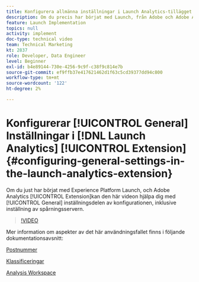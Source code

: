 ```yaml
---
title: Konfigurera allmänna inställningar i Launch Analytics-tillägget
description: Om du precis har börjat med Launch, från Adobe och Adobe Analytics kan den här videon hjälpa dig med den allmänna inställningsdelen av konfigurationen, inklusive att ställa in spårningsservern.
feature: Launch Implementation
topics: null
activity: implement
doc-type: technical video
team: Technical Marketing
kt: 2837
role: Developer, Data Engineer
level: Beginner
exl-id: b4e89144-730e-4256-9c9f-c38f9c814e7b
source-git-commit: ef9ffb37e417621462d1f63c5cd39377dd94c800
workflow-type: tm+mt
source-wordcount: '122'
ht-degree: 2%

---
```


# Konfigurerar [!UICONTROL General] Inställningar i [!DNL Launch Analytics] [!UICONTROL Extension] {#configuring-general-settings-in-the-launch-analytics-extension}

Om du just har börjat med Experience Platform Launch, och Adobe Analytics [!UICONTROL Extension]kan den här videon hjälpa dig med [!UICONTROL General] inställningsdelen av konfigurationen, inklusive inställning av spårningsservern.

>[!VIDEO](https://video.tv.adobe.com/v/27093/?quality=9)

Mer information om aspekter av det här användningsfallet finns i följande dokumentationsavsnitt:

[Postnummer](https://experienceleague.adobe.com/docs/analytics/components/dimensions/zip-code.html?lang=en)

[Klassificeringar](https://experienceleague.adobe.com/docs/analytics/components/classifications/c-classifications.html)

[Analysis Workspace](https://experienceleague.adobe.com/docs/analytics/analyze/analysis-workspace/analysis-workspace-features.html)
